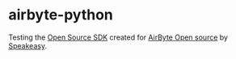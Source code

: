 # airbyte-python
Testing the [Open Source SDK](https://github.com/speakeasy-sdks/airbyte-oss-python)
created for [AirByte Open source](https://github.com/airbytehq/airbyte-platform)
by [Speakeasy](https://speakeasyapi.dev/).

